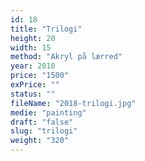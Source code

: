 ```yaml
---
id: 18
title: "Trilogi"
height: 20
width: 15
method: "Akryl på lærred"
year: 2018
price: "1500"
exPrice: ""
status: ""
fileName: "2018-trilogi.jpg"
medie: "painting"
draft: "false"
slug: "trilogi"
weight: "320"
---
```

